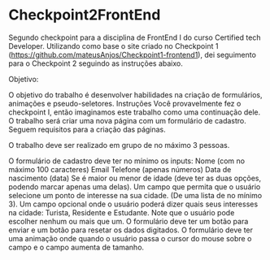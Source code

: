 # Checkpoint2FrontEnd

Segundo checkpoint para a disciplina de FrontEnd I do curso Certified tech Developer. Utilizando como base o site criado no Checkpoint 1 (https://github.com/mateusAnjos/Checkpoint1-frontend1), dei seguimento para o Checkpoint 2 seguindo as instruções abaixo.

Objetivo:

O objetivo do trabalho é desenvolver habilidades na criação de formulários, animações e pseudo-seletores.
Instruções
Você provavelmente fez o checkpoint I, então imaginamos este trabalho como uma continuação dele. O trabalho será criar uma nova página com um formulário de cadastro. Seguem requisitos para a criação das páginas.


O trabalho deve ser realizado em grupo de no máximo 3 pessoas.


O formulário de cadastro deve ter no mínimo os inputs:
Nome (com no máximo 100 caracteres)
Email 
Telefone (apenas números)
Data de nascimento (data)
Se é maior ou menor de idade (deve ter as duas opções, podendo marcar apenas uma delas).
Um campo que permita que o usuário selecione um ponto de interesse na sua cidade. (De uma lista de no mínimo 3).
Um campo opcional onde o usuário poderá dizer quais seus interesses na cidade: Turista, Residente e Estudante. Note que o usuário pode escolher nenhum ou mais que um.
O formulário deve ter um botão para enviar e um botão para resetar os dados digitados.
O formulário deve ter uma animação onde quando o usuário passa o cursor do mouse sobre o campo e o campo aumenta de tamanho. 
